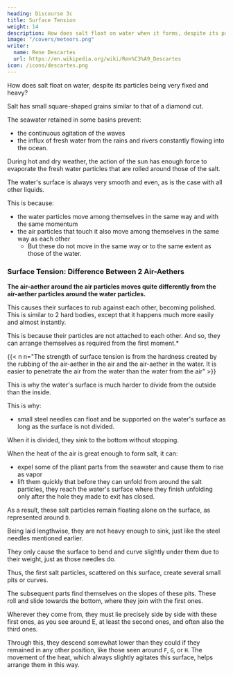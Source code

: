 ```yaml
---
heading: Discourse 3c
title: Surface Tension
weight: 14
description: How does salt float on water when it forms, despite its parts being very fixed and very heavy?
image: "/covers/meteors.png"
writer:
  name: Rene Descartes
  url: https://en.wikipedia.org/wiki/Ren%C3%A9_Descartes
icon: /icons/descartes.png
---
```


 <!-- when it forms -->
How does salt float on water, despite its particles being very fixed and heavy?

Salt has small square-shaped grains similar to that of a diamond cut.

 <!-- in table form. How do these form?   -->

<!-- , except that the largest of their faces is slightly hollowed? -->

The seawater retained in some basins prevent:
- the continuous agitation of the waves
- the influx of fresh water from the rains and rivers constantly flowing into the ocean. 

During hot and dry weather, the action of the sun has enough force to evaporate the fresh water particles that are rolled around those of the salt.

The water's surface is always very smooth and even, as is the case with all other liquids.

This is because:
- the water particles move among themselves in the same way and with the same momentum
- the air particles that touch it also move among themselves in the same way as each other
  - But these do not move in the same way or to the same extent as those of the water.


### Surface Tension: Difference Between 2 Air-Aethers

**The air-aether around the air particles moves quite differently from the air-aether particles around the water particles.** 

This causes their surfaces to rub against each other, becoming polished. This is similar to 2 hard bodies, except that it happens much more easily and almost instantly.

This is because their particles are not attached to each other. And so, they can arrange themselves as required from the first moment.*

{{< n n="The strength of surface tension is from the hardness created by the rubbing of the air-aether in the air and the air-aether in the water. It is easier to penetrate the air from the water than the water from the air" >}}


This is why the water's surface is much harder to divide from the outside than the inside. 

This is why:
<!-- , as seen by experience in that all small bodies, however heavy their material, such as  -->
- small steel needles can float and be supported on the water's surface as long as the surface is not divided.

When it is divided, they sink to the bottom without stopping. 

When the heat of the air is great enough to form salt, it can:
- expel some of the pliant parts from the seawater and cause them to rise as vapor
- lift them quickly that before they can unfold from around the salt particles, they reach the water's surface where they finish unfolding only after the hole they made to exit has closed. 

As a result, these salt particles remain floating alone on the surface, as represented around `D`.

Being laid lengthwise, they are not heavy enough to sink, just like the steel needles mentioned earlier.

They only cause the surface to bend and curve slightly under them due to their weight, just as those needles do. 

Thus, the first salt particles, scattered on this surface, create several small pits or curves.

The subsequent parts find themselves on the slopes of these pits. These roll and slide towards the bottom, where they join with the first ones.

Wherever they come from, they must lie precisely side by side with these first ones, as you see around E, at least the second ones, and often also the third ones. 

Through this, they descend somewhat lower than they could if they remained in any other position, like those seen around `F`, `G`, or `H`. The movement of the heat, which always slightly agitates this surface, helps arrange them in this way.
